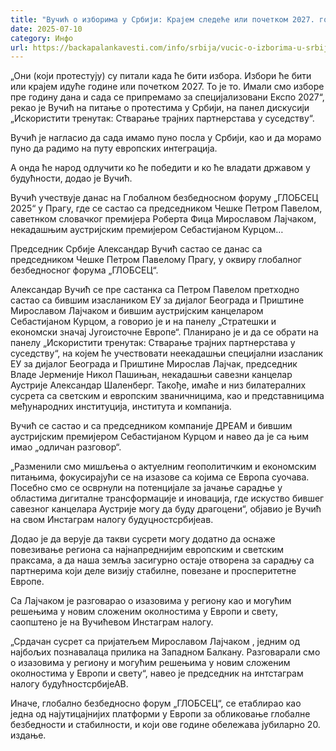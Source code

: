 ```yaml
---
title: "Вучић о изборима у Србији: Крајем следеће или почетком 2027. године"
date: 2025-07-10
category: Инфо
url: https://backapalankavesti.com/info/srbija/vucic-o-izborima-u-srbiji-krajem-sledece-ili-pocetkom-2027-godine/
---
```


„Они (који протестују) су питали када ће бити избора. Избори ће бити или крајем идуће године или почетком 2027. То је то. Имали смо изборе пре годину дана и сада се припремамо за специјализовани Експо 2027“, рекао је Вучић на питање о протестима у Србији, на панел дискусији „Искористити тренутак: Стварање трајних партнерстава у суседству“.

Вучић је нагласио да сада имамо пуно посла у Србији, као и да морамо пуно да радимо на путу европских интеграција.

А онда ће народ одлучити ко ће победити и ко ће владати државом у будућности, додао је Вучић.

Вучић учествује данас на Глобалном безбедносном форуму „ГЛОБСЕЦ 2025“ у Прагу, где се састао са председником Чешке Петром Павелом, саветнком словачког премијера Роберта Фица Мирославом Лајчаком, некадашњим аустријским премијером Себастијаном Курцом…

Председник Србије Александар Вучић састао се данас са председником Чешке Петром Павелому Прагу, у оквиру глобалног безбедносног форума „ГЛОБСЕЦ“.

Александар Вучић се пре састанка са Петром Павелом претходно састао са бившим изаслаником ЕУ за дијалог Београда и Приштине Мирославом Лајчаком и бившим аустријским канцеларом Себастијаном Курцом, а говорио је и на панелу „Стратешки и економски значај Југоисточне Европе“. Планирано је и да се обрати на панелу „Искористити тренутак: Стварање трајних партнерстава у суседству“, на којем ће учествовати неекадашњи специјални изасланик ЕУ за дијалог Београда и Приштине Мирослав Лајчак, председник Владе Јерменије Никол Пашињан, некадашњи савезни канцелар Аустрије Александар Шаленберг. Такође, имаће и низ билатералних сусрета са светским и европским званичницима, као и представницима међународних институција, института и компанија.

Вучић се састао и са председником компаније ДРЕАМ и бившим аустријским премијером Себастијаном Курцом и навео да је са њим имао „одличан разговор“.

„Разменили смо мишљења о актуелним геополитичким и економским питањима, фокусирајући се на изазове са којима се Европа суочава. Посебно смо се осврнули на потенцијале за јачање сарадње у областима дигиталне трансформације и иновација, где искуство бившег савезног канцелара Аустрије могу да буду драгоцени“, објавио је Вучић на свом Инстаграм налогу будуцностсрбијеав.

Додао је да верује да такви сусрети могу додатно да оснаже повезивање региона са најнапреднијим европским и светским праксама, а да наша земља засигурно остаје отворена за сарадњу са партнерима који деле визију стабилне, повезане и просперитетне Европе.

Са Лајчаком је разговарао о изазовима у региону као и могућим решењима у новим сложеним околностима у Европи и свету, саопштено је на Вучићевом Инстаграм налогу.

„Срдачан сусрет са пријатељем Мирославом Лајчаком , једним од најбољих познавалаца прилика на Западном Балкану. Разговарали смо о изазовима у региону и могућим решењима у новим сложеним околностима у Европи и свету“, навео је председник на интстаграм налогу будућностсрбијеАВ.

Иначе, глобално безбедносно форум „ГЛОБСЕЦ“, се етаблирао као једна од најутицајнијих платформи у Европи за обликовање глобалне безбедности и стабилности, и који ове године обележава јубиларно 20. издање.
